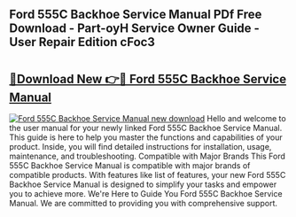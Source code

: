 ## Ford 555C Backhoe Service Manual PDf Free Download - Part-oyH Service Owner Guide - User Repair Edition cFoc3

# <h2><a href="http://bc66040.oget.top/?id=Ford+555C+Backhoe+Service+Manual">🔗Download New 👉🔴 Ford 555C Backhoe Service Manual</a></h2>

[![Ford 555C Backhoe Service Manual new download](https://i.imgur.com/5g1atiW.png)](http://bc66040.oget.top/?id=Ford+555C+Backhoe+Service+Manual)
Hello and welcome to the user manual for your newly linked Ford 555C Backhoe Service Manual. This guide is here to help you master the functions and capabilities of your product. Inside, you will find detailed instructions for installation, usage, maintenance, and troubleshooting. Compatible with Major Brands This Ford 555C Backhoe Service Manual is compatible with major brands of compatible products. With features like list of features, your new Ford 555C Backhoe Service Manual is designed to simplify your tasks and empower you to achieve more. We're Here to Guide You Ford 555C Backhoe Service Manual. We are committed to providing you with comprehensive support.
